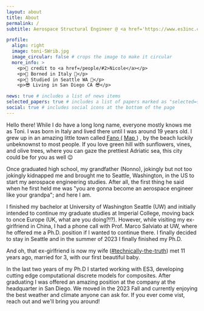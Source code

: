 ```yaml
---
layout: about
title: About
permalink: /
subtitle: Aerospace Structural Engineer @ <a href='https://www.es3inc.com'>ES3</a>

profile:
  align: right
  image: toni-SWrib.jpg
  image_circular: false # crops the image to make it circular
  more_info: >
    <p>📸 credit to <a href=/people/#2>Nicole</a></p>
    <p>🤌 Borned in Italy 🤌</p>
    <p>🧗 Studied in Seattle WA 🧗</p>
    <p>😎 Living in San Diego CA 😎</p>

news: true # includes a list of news items
selected_papers: true # includes a list of papers marked as "selected={true}"
social: true # includes social icons at the bottom of the page
---
```


Hello there! While I do have a long long name, everyone mostly knows me as Toni. I was born in Italy and lived there until I was around 19 years old. I grew up in an amazing little town called <a href="https://www.instagram.com/visit_fano/">Fano <i class="fa-brands fa-instagram"></i></a> ( <a href="https://maps.app.goo.gl/TUaqGh5np22fPjAM8">Map <i class="fa-solid fa-map"></i></a> ) , by the beach luckily unbeknownst to most people. If you love green hill with sunflowers, vines, and olive trees, where you can gaze the prettiest Adriatic sea, this city could be for you as well 😉

Once graduated high school, my grandfather (Nonno), jokingly but not too jokingly kidnapped me and brought me to Seattle, Washington, in the US to start my aerospace engineering studies. After all, the first thing he said when he first held me was "you are gonna become an aerospace engineer like your grandpa"; and here I am.

I finished my bachelor at University of Washington Seattle (UW) and initially intended to continue my graduate studies at Imperial College, moving back to once Europe (UK, what are you doing?!?). However, while visiting my ex-girlfriend in China, I had a phone call with Prof. Marco Salviato at UW, where he offered me a Ph.D. position if I wanted to continue there. I finally decided to stay in Seattle and in the summer of 2023 I finally finished my Ph.D.

And oh, that ex-girlfriend is now my wife ([#technically-the-truth](https://www.reddit.com/r/technicallythetruth/)) met 11 years ago, married for 3, with our first beautiful baby.

In the last two years of my Ph.D I started working with ES3, developing cutting edge computational discrete models for composites. After graduating I was offered an amazing position at the company at the headquarter in San Diego. We moved in the 2023 Fall and currently enjoying the best weather and climate anyone can ask for. If you ever come vist, reach out and we'll bring you around!

<div id="particles-js"></div>

<script src="assets/js/particles.js"></script>

<!-- SEAN!!!. Tell the world about yourself. Link to your favorite [subreddit](http://reddit.com). You can put a picture in, too. The code is already in, just name your picture `prof_pic.jpg` and put it in the `img/` folder.

Put your address / P.O. box / other info right below your picture. You can also disable any of these elements by editing `profile` property of the YAML header of your `_pages/about.md`. Edit `_bibliography/papers.bib` and Jekyll will render your [publications page](/al-folio/publications/) automatically.

Link to your social media connections, too. This theme is set up to use [Font Awesome icons](https://fontawesome.com/) and [Academicons](https://jpswalsh.github.io/academicons/), like the ones below. Add your Facebook, Twitter, LinkedIn, Google Scholar, or just disable all of them. -->
